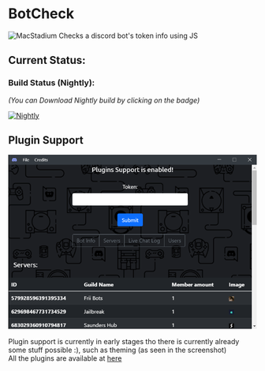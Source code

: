 # BotCheck
![MacStadium](https://uploads-ssl.webflow.com/5ac3c046c82724970fc60918/5c019d917bba312af7553b49_MacStadium-developerlogo.png)
Checks a discord bot's token info using JS

## Current Status:


### Build Status (Nightly):
*(You can Download Nightly build by clicking on the badge)*

[![Nightly](https://github.com/DwifteJB/BotCheck/workflows/Nightly/badge.svg)](https://github.com/DwifteJB/BotCheck/actions?query=workflow%3ANightly)

## Plugin Support

![Screenshot](./screenshots/screen1.png)

Plugin support is currently in early stages tho there is currently already some stuff possible :), such as theming (as seen in the screenshot)<br>
All the plugins are available at [here](https://github.com/DwifteJB/BotCheck/tree/plugins)
